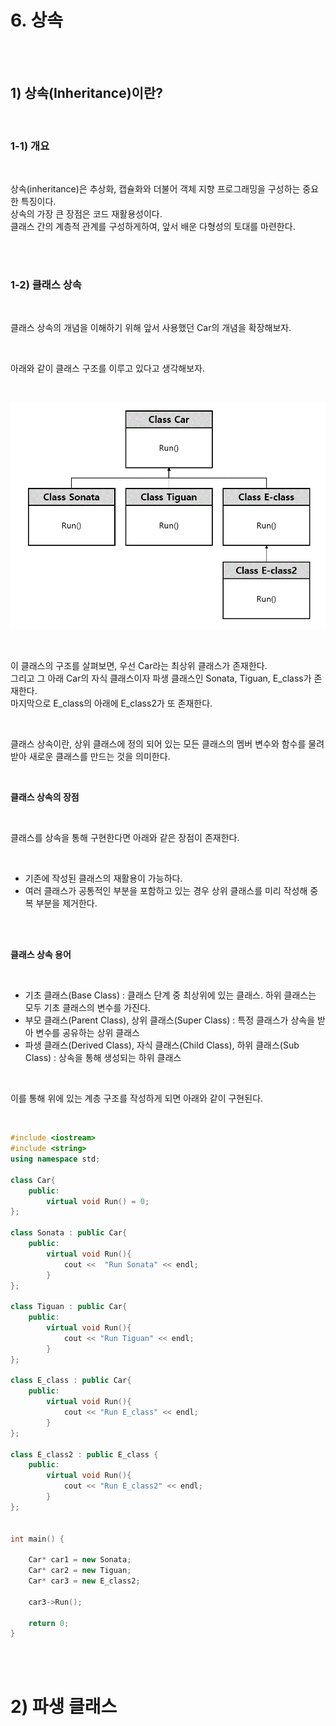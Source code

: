 # 6. 상속

<br/>
<br/>

## 1) 상속(Inheritance)이란?

<br/>

### 1-1) 개요

<br/>

상속(inheritance)은 추상화, 캡슐화와 더불어 객체 지향 프로그래밍을 구성하는 중요한 특징이다. <br/>
상속의 가장 큰 장점은 코드 재활용성이다. <br/>
클래스 간의 계층적 관계를 구성하게하여, 앞서 배운 다형성의 토대를 마련한다. <br/>

<br/>
<br/>

### 1-2) 클래스 상속

<br/>

클래스 상속의 개념을 이해하기 위해 앞서 사용했던 Car의 개념을 확장해보자. <br/>

<br/>

아래와 같이 클래스 구조를 이루고 있다고 생각해보자. <br/>

<br/>

![](https://github.com/adrian0220/Study_cpp/blob/main/_src/inheritance.GIF)

<br/>

이 클래스의 구조를 살펴보면, 우선 Car라는 최상위 클래스가 존재한다. <br/>
그리고 그 아래 Car의 자식 클래스이자 파생 클래스인 Sonata, Tiguan, E_class가 존재한다. <br/>
마지막으로 E_class의 아래에 E_class2가 또 존재한다. <br/>

<br/>

클래스 상속이란, 상위 클래스에 정의 되어 있는 모든 클래스의 멤버 변수와 함수를 물려받아 새로운 클래스를 만드는 것을 의미한다. <br/>

<br/>

__클래스 상속의 장점__

<br/>

클래스를 상속을 통해 구현한다면 아래와 같은 장점이 존재한다. <br/>

<br/>

- 기존에 작성된 클래스의 재활용이 가능하다. <br/>
- 여러 클래스가 공통적인 부분을 포함하고 있는 경우 상위 클래스를 미리 작성해 중복 부분을 제거한다.<br/>

<br/>
<br/>

__클래스 상속 용어__

<br/>

- 기초 클래스(Base Class) : 클래스 단계 중 최상위에 있는 클래스. 하위 클래스는 모두 기초 클래스의 변수를 가진다.<br/>
- 부모 클래스(Parent Class), 상위 클래스(Super Class) : 특정 클래스가 상속을 받아 변수를 공유하는 상위 클래스 <br/>
- 파생 클래스(Derived Class), 자식 클래스(Child Class), 하위 클래스(Sub Class) : 상속을 통해 생성되는 하위 클래스 <br/>

<br/>

이를 통해 위에 있는 계층 구조를 작성하게 되면 아래와 같이 구현된다. <br/>

<br/>

```c++
#include <iostream>
#include <string>
using namespace std;

class Car{
	public:
		virtual void Run() = 0;
};

class Sonata : public Car{
	public:
		virtual void Run(){
			cout <<  "Run Sonata" << endl;
		}
};

class Tiguan : public Car{
	public:
		virtual void Run(){
			cout << "Run Tiguan" << endl;
		}
};

class E_class : public Car{
	public:
		virtual void Run(){
			cout << "Run E_class" << endl;
		}
};

class E_class2 : public E_class {
	public:
		virtual void Run(){
			cout << "Run E_class2" << endl;
		}
};


int main() {

	Car* car1 = new Sonata;
	Car* car2 = new Tiguan;
	Car* car3 = new E_class2;
	
	car3->Run();
	
	return 0;
}
```

<br/>
<br/>

# 2) 파생 클래스

<br/>
